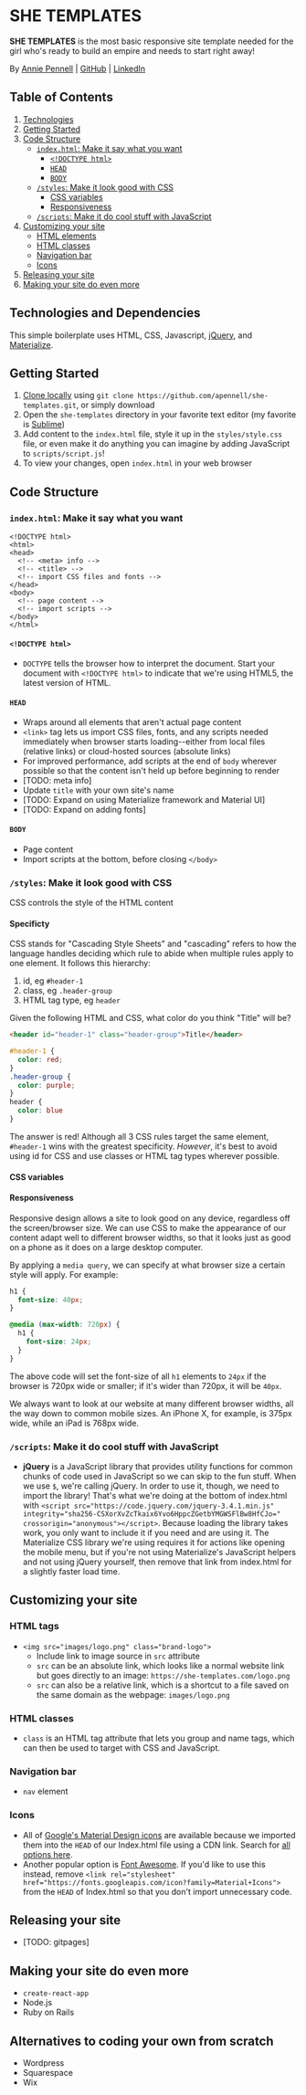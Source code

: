# SHE TEMPLATES

**SHE TEMPLATES** is the most basic responsive site template needed for the girl who's ready to build an empire and needs to start right away!

By [Annie Pennell](http://anniepennell.com/) | [GitHub](https://github.com/apennell) | [LinkedIn](https://www.linkedin.com/in/anniepennell/)


## Table of Contents
1. [Technologies](#technologies-and-dependencies)
2. [Getting Started](#getting-started)
3. [Code Structure](#code-structure)
    * [`index.html`: Make it say what you want](#indexhtml-make-it-say-what-you-want)
      * [`<!DOCTYPE html>`](#doctype-html)
      * [`HEAD`](#head)
      * [`BODY`](#body)
    * [`/styles`: Make it look good with CSS](#styles-make-it-look-good-with-css)
      * [CSS variables](#css-variables)
      * [Responsiveness](#responsiveness)
    * [`/scripts`: Make it do cool stuff with JavaScript](#scripts-make-it-do-cool-stuff-with-javascript)
4. [Customizing your site](#customizing-your-site)
    * [HTML elements](#html-elements)
    * [HTML classes](#html-classes)
    * [Navigation bar](#navigation-bar)
    * [Icons](#icons)
5. [Releasing your site](#releasing-your-site)
6. [Making your site do even more](#making-your-site-do-even-more)


## Technologies and Dependencies
This simple boilerplate uses HTML, CSS, Javascript, [jQuery](https://jquery.com/), and [Materialize](https://materializecss.com/).


## Getting Started
1. [Clone locally](https://git-scm.com/book/en/v2/Git-Basics-Getting-a-Git-Repository) using `git clone https://github.com/apennell/she-templates.git`, or simply download
2. Open the `she-templates` directory in your favorite text editor (my favorite is [Sublime](https://www.sublimetext.com/3))
3. Add content to the `index.html` file, style it up in the `styles/style.css` file, or even make it do anything you can imagine by adding JavaScript to `scripts/script.js`!
4. To view your changes, open `index.html` in your web browser


## Code Structure

### `index.html`: Make it say what you want
```
<!DOCTYPE html>
<html>
<head>
  <!-- <meta> info -->
  <!-- <title> -->
  <!-- import CSS files and fonts -->
</head>
<body>
  <!-- page content -->
  <!-- import scripts -->
</body>
</html>
```

#### `<!DOCTYPE html>`
* `DOCTYPE` tells the browser how to interpret the document. Start your document with
`<!DOCTYPE html>` to indicate that we're using HTML5, the latest version of HTML.


#### `HEAD`
* Wraps around all elements that aren't actual page content
* `<link>` tag lets us import CSS files, fonts, and any scripts needed immediately when browser
starts loading--either from local files (relative links) or cloud-hosted sources (absolute links)
* For improved performance, add scripts at the end of `body` wherever possible so that the content isn't held up before beginning to render
* [TODO: meta info]
* Update `title` with your own site's name
* [TODO: Expand on using Materialize framework and Material UI]
* [TODO: Expand on adding fonts]


#### `BODY`
* Page content
* Import scripts at the bottom, before closing `</body>`


### `/styles`: Make it look good with CSS
CSS controls the style of the HTML content

#### Specificty
CSS stands for "Cascading Style Sheets" and "cascading" refers to how the language handles deciding
which rule to abide when multiple rules apply to one element. It follows this hierarchy:
  1. id, eg `#header-1`
  2. class, eg `.header-group`
  3. HTML tag type, eg `header`

Given the following HTML and CSS, what color do you think "Title" will be?
```html
<header id="header-1" class="header-group">Title</header>
```
```css
#header-1 {
  color: red;
}
.header-group {
  color: purple;
}
header {
  color: blue
}
```

The answer is red! Although all 3 CSS rules target the same element, `#header-1` wins with the greatest specificity. *However*, it's best to avoid using id for CSS and use classes or HTML tag types wherever possible.


#### CSS variables


#### Responsiveness
Responsive design allows a site to look good on any device, regardless off the screen/browser size.
We can use CSS to make the appearance of our content adapt well to different browser widths, so that
it looks just as good on a phone as it does on a large desktop computer.

By applying a `media query`, we can specify at what browser size a certain style will apply.
For example:
```css
h1 {
  font-size: 40px;
}

@media (max-width: 720px) {
  h1 {
    font-size: 24px;
  }
}
```
The above code will set the font-size of all `h1` elements to `24px` if the browser is 720px wide
or smaller; if it's wider than 720px, it will be `40px`.

We always want to look at our website at many different browser widths, all the way down to common
mobile sizes. An iPhone X, for example, is 375px wide, while an iPad is 768px wide.


### `/scripts`: Make it do cool stuff with JavaScript
* **jQuery** is a JavaScript library that provides utility functions for common chunks of code used
in JavaScript so we can skip to the fun stuff. When we use `$`, we're calling jQuery.
In order to use it, though, we need to import the library! That's what we're doing at the bottom of
index.html with `<script src="https://code.jquery.com/jquery-3.4.1.min.js" integrity="sha256-CSXorXvZcTkaix6Yvo6HppcZGetbYMGWSFlBw8HfCJo=" crossorigin="anonymous"></script>`.
Because loading the library takes work, you only want to include it if you need and are using it.
The Materialize CSS library we're using requires it for actions like opening the mobile menu, but
if you're not using Materialize's JavaScript helpers and not using jQuery yourself, then remove
that link from index.html for a slightly faster load time.


## Customizing your site

### HTML tags
* `<img src="images/logo.png" class="brand-logo">`
  * Include link to image source in `src` attribute
  * `src` can be an absolute link, which looks like a normal website link but goes directly to an image:
  `https://she-templates.com/logo.png`
  * `src` can also be a relative link, which is a shortcut to a file saved on the same domain as
  the webpage: `images/logo.png`


### HTML classes
* `class` is an HTML tag attribute that lets you group and name tags, which can then be used to
target with CSS and JavaScript.


### Navigation bar
* `nav` element


### Icons
* All of [Google's Material Design icons](https://material.io/resources/icons/?style=baseline) are
available because we imported them into the `HEAD` of our Index.html file using a CDN link. Search
for [all options here](https://material.io/resources/icons/?style=baseline).
* Another popular option is [Font Awesome](https://fontawesome.com/). If you'd like to use this
instead, remove `<link rel="stylesheet" href="https://fonts.googleapis.com/icon?family=Material+Icons">`
from the `HEAD` of Index.html so that you don't import unnecessary code.


## Releasing your site
* [TODO: gitpages]


## Making your site do even more
* `create-react-app`
* Node.js
* Ruby on Rails

## Alternatives to coding your own from scratch
* Wordpress
* Squarespace
* Wix
